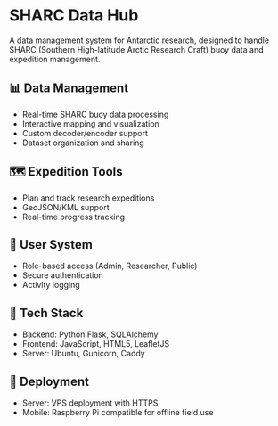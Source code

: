 # SHARC Data Hub
A data management system for Antarctic research, designed to handle SHARC (Southern High-latitude Arctic Research Craft) buoy data and expedition management.

## 📊 Data Management
- Real-time SHARC buoy data processing
- Interactive mapping and visualization
- Custom decoder/encoder support
- Dataset organization and sharing


## 🗺️ Expedition Tools
- Plan and track research expeditions
- GeoJSON/KML support
- Real-time progress tracking


## 👥 User System
- Role-based access (Admin, Researcher, Public)
- Secure authentication
- Activity logging



## 🔧 Tech Stack
- Backend: Python Flask, SQLAlchemy
- Frontend: JavaScript, HTML5, LeafletJS
- Server: Ubuntu, Gunicorn, Caddy

## 🚀 Deployment
- Server: VPS deployment with HTTPS
- Mobile: Raspberry Pi compatible for offline field use
